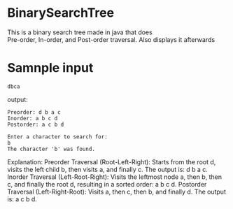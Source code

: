 # BinarySearchTree
This is a binary search tree made in java that does <br>
Pre-order, In-order, and Post-order traversal. Also displays it afterwards

<h1>Samnple input</h1>

```
dbca
```

output:

```
Preorder: d b a c 
Inorder: a b c d 
Postorder: a c b d 

Enter a character to search for: 
b
The character 'b' was found.
```

Explanation:
Preorder Traversal (Root-Left-Right): Starts from the root d, visits the left child b, then visits a, and finally c. The output is: d b a c.
Inorder Traversal (Left-Root-Right): Visits the leftmost node a, then b, then c, and finally the root d, resulting in a sorted order: a b c d.
Postorder Traversal (Left-Right-Root): Visits a, then c, then b, and finally d. The output is: a c b d.
